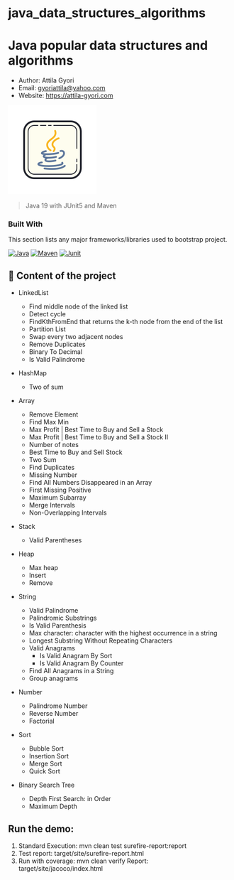 # java_data_structures_algorithms

# Java popular data structures and algorithms

- Author: Attila Gyori
- Email: gyoriattila@yahoo.com
- Website: https://attila-gyori.com

![Playwright](assets/icons8-java-200.png)

> Java 19 with JUnit5 and Maven

### Built With

This section lists any major frameworks/libraries used to bootstrap project.

[![Java][Java]][Java-url]
[![Maven][Maven]][Maven-url]
[![Junit][Junit]][Junit-url]

## 🚀 Content of the project

- LinkedList
  - Find middle node of the linked list
  - Detect cycle
  - FindKthFromEnd that returns the k-th node from the end of the list
  - Partition List
  - Swap every two adjacent nodes
  - Remove Duplicates
  - Binary To Decimal
  - Is Valid Palindrome

- HashMap
    - Two of sum
- Array
    - Remove Element
    - Find Max Min
    - Max Profit | Best Time to Buy and Sell a Stock
    - Max Profit | Best Time to Buy and Sell a Stock II
    - Number of notes
    - Best Time to Buy and Sell Stock
    - Two Sum
    - Find Duplicates
    - Missing Number
    - Find All Numbers Disappeared in an Array
    - First Missing Positive
    - Maximum Subarray
    - Merge Intervals
    - Non-Overlapping Intervals
- Stack
  - Valid Parentheses
- Heap
  - Max heap
  - Insert
  - Remove
- String
  - Valid Palindrome
  - Palindromic Substrings
  - Is Valid Parenthesis
  - Max character: character with the highest occurrence in a string
  - Longest Substring Without Repeating Characters
  - Valid Anagrams
    - Is Valid Anagram By Sort
    - Is Valid Anagram By Counter
  - Find All Anagrams in a String
  - Group anagrams
- Number
  - Palindrome Number
  - Reverse Number
  - Factorial
- Sort
  - Bubble Sort
  - Insertion Sort
  - Merge Sort
  - Quick Sort
- Binary Search Tree
  - Depth First Search: in Order
  - Maximum Depth
## Run the demo:

1. Standard Execution:
   mvn clean test surefire-report:report
2. Test report: target/site/surefire-report.html
3. Run with coverage:  mvn clean verify
   Report: target/site/jacoco/index.html


<!-- MARKDOWN LINKS & IMAGES -->
<!-- https://www.markdownguide.org/basic-syntax/#reference-style-links -->

[Maven]: https://img.shields.io/badge/Maven-8A2BE2
[Maven-url]: https://maven.apache.org/
[Java]: https://img.shields.io/badge/Java-ED8B00?style=for-the-badge&logo=openjdk&logoColor=white
[Java-url]: https://www.java.com/en/
[Junit]: https://img.shields.io/badge/JUnit5-52AA2
[Junit-url]: https://junit.org/junit5/

